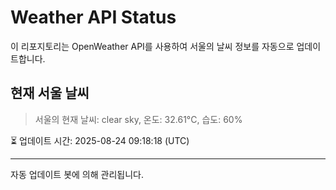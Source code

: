 
# Weather API Status

이 리포지토리는 OpenWeather API를 사용하여 서울의 날씨 정보를 자동으로 업데이트합니다.

## 현재 서울 날씨
> 서울의 현재 날씨: clear sky, 온도: 32.61°C, 습도: 60%

⏳ 업데이트 시간: 2025-08-24 09:18:18 (UTC)

---
자동 업데이트 봇에 의해 관리됩니다.
